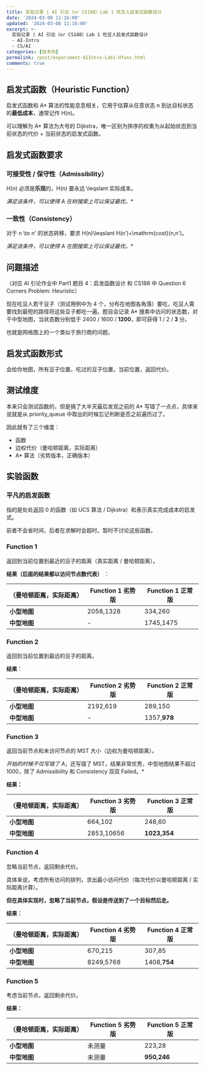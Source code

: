 ```yaml
---
title: 实验记录 | AI 引论（or CS188）Lab 1 吃豆人启发式函数设计
date: '2024-03-08 11:16:00'
updated: '2024-03-08 11:16:00'
excerpt: >-
  实验记录 | AI 引论（or CS188）Lab 1 吃豆人启发式函数设计
  - AI-Intro
  - CS/AI
categories: [技术向]
permalink: /post/experiment-AIIntro-Lab1-Hfunc.html
comments: true
---
```


## 启发式函数（Heuristic Function）

启发式函数和 A* 算法的性能息息相关，它用于估算从任意状态 n 到达目标状态的**最低成本**，通常记作 H(n)。

可以理解为 A* 算法为大号的 Dijkstra，唯一区别为排序的权重为从起始状态到当前状态的代价 + 当前状态的启发式函数。

## 启发式函数要求

### 可接受性 / 保守性（**Admissibility）**

H(n) 必须是**乐观**的，H(n) 要永远 \leqslant 实际成本。

**满足该条件，可以使得 A* 在树搜索上可以保证最优。**

### 一致性（Consistency）

对于 n \to n' 的状态转移，要求 H(n)\leqslant H(n')+\mathrm{cost}(n,n')。

**满足该条件，可以使得 A* 在图搜索上可以保证最优。**

## 问题描述

（对应 AI 引论作业中 Part1 题⽬ 4：启发函数设计 和 CS188 中 Question 6 Corners Problem: Heuristic）

现在吃豆人若干豆子（测试用例中为 4 个，分布在地图各角落）要吃，吃豆人需要找到最短的路径将这些豆子都吃一遍。题目会记录 A* 搜素中访问的状态数，对于中型地图，当状态数分别低于 2400 / 1600 / **1200**，即可获得 1 / 2 / **3** 分。

也就是网格图上的一个类似于旅行商的问题。

## 启发式函数形式

会给你地图，所有豆子位置，吃过的豆子位置，当前位置，返回代价。

## 测试维度

本来只会测试函数的，但是搞了大半天最后发现之前的 A* 写错了一点点，具体来说就是从 priority_queue 中取出的时候忘记判断是否之前遍历过了。

因此就有了三个维度：

- 函数
- 边权代价（曼哈顿距离，实际距离）
- A* 算法（劣势版本，正确版本）

## 实验函数

### 平凡的启发函数

指的是处处返回 0 的函数（如 UCS 算法 / Dijkstra）和表示真实完成成本的启发式。

前者不会省时间，后者在求解时会超时。暂时不讨论这些函数。

### Function 1

返回到当前位置到最近的豆子的距离（真实距离 / 曼哈顿距离）。

**结果（后面的结果都以访问节点数代表）** ：

| **（曼哈顿距离，实际距离）** | **Function 1 劣势版** | **Function 1 正常版** |
| ---------------- | ------------------ | ------------------ |
| **小型地图**         | 2058,1328          | 334,260            |
| **中型地图**         | -                  | 1745,1475          |

### Function 2

返回到当前位置到最远的豆子的距离。

**结果**：

| **（曼哈顿距离，实际距离）** | **Function 2 劣势版** | **Function 2 正常版** |
| ---------------- | ------------------ | ------------------ |
| **小型地图**         | 2192,619           | 289,150            |
| **中型地图**         | -                  | 1357,**978**       |

### Function 3

返回当前节点和未访问节点的 MST 大小（边权为曼哈顿距离）。

*开始的时候不仅写错了 A*，还写错了 MST，结果非常优秀，中型地图结果不超过 1000，除了 Admissibility 和 Consistency 双双 Failed。*

**结果：**

| **（曼哈顿距离，实际距离）** | **Function 3 劣势版** | **Function 3 正常版** |
| ---------------- | ------------------ | ------------------ |
| **小型地图**         | 664,102            | 248,60             |
| **中型地图**         | 2853,10656         | **1023,354**       |

### Function 4

忽略当前节点，返回剩余代价。

具体来说，考虑所有访问的排列，求出最小访问代价（每次代价以曼哈顿距离 / 实际距离计算）。

**但在具体实现时，忽略了当前节点，假设是传送到了一个目标然后走。**

**结果：**

| **（曼哈顿距离，实际距离）** | **Function 4 劣势版** | **Function 4 正常版** |
| ---------------- | ------------------ | ------------------ |
| **小型地图**         | 670,215            | 307,85             |
| **中型地图**         | 8249,5768          | 1408,**754**       |

### Function 5

考虑当前节点，返回剩余代价。

**结果：**

| **（曼哈顿距离，实际距离）** | **Function 5 劣势版** | **Function 5 正常版** |
| ---------------- | ------------------ | ------------------ |
| **小型地图**         | 未测量                | 223,28             |
| **中型地图**         | 未测量                | **950,246**        |
